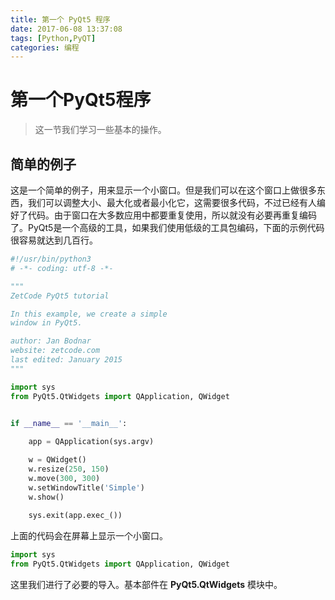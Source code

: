 ```yaml
---
title: 第一个 PyQt5 程序
date: 2017-06-08 13:37:08
tags: [Python,PyQT]
categories: 编程
---
```


# 第一个PyQt5程序

> 这一节我们学习一些基本的操作。

## 简单的例子

这是一个简单的例子，用来显示一个小窗口。但是我们可以在这个窗口上做很多东西，我们可以调整大小、最大化或者最小化它，这需要很多代码，不过已经有人编好了代码。由于窗口在大多数应用中都要重复使用，所以就没有必要再重复编码了。PyQt5是一个高级的工具，如果我们使用低级的工具包编码，下面的示例代码很容易就达到几百行。


```python
#!/usr/bin/python3
# -*- coding: utf-8 -*-

"""
ZetCode PyQt5 tutorial 

In this example, we create a simple
window in PyQt5.

author: Jan Bodnar
website: zetcode.com 
last edited: January 2015
"""

import sys
from PyQt5.QtWidgets import QApplication, QWidget


if __name__ == '__main__':
    
    app = QApplication(sys.argv)

    w = QWidget()
    w.resize(250, 150)
    w.move(300, 300)
    w.setWindowTitle('Simple')
    w.show()
    
    sys.exit(app.exec_())
```

上面的代码会在屏幕上显示一个小窗口。

```python
import sys
from PyQt5.QtWidgets import QApplication, QWidget
```

这里我们进行了必要的导入。基本部件在 **PyQt5.QtWidgets** 模块中。

